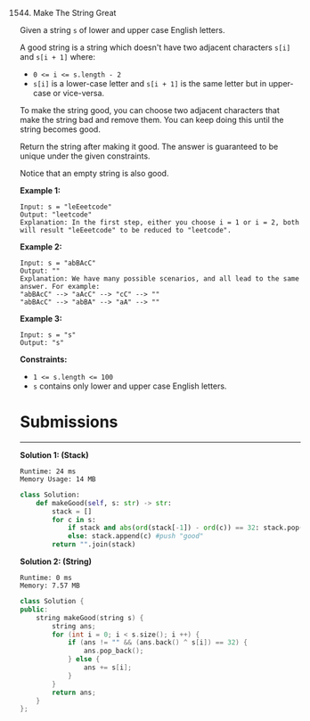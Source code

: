 1544. Make The String Great

Given a string `s` of lower and upper case English letters.

A good string is a string which doesn't have two adjacent characters `s[i]` and `s[i + 1]` where:

* `0 <= i <= s.length - 2`
* `s[i]` is a lower-case letter and `s[i + 1]` is the same letter but in upper-case or vice-versa.

To make the string good, you can choose two adjacent characters that make the string bad and remove them. You can keep doing this until the string becomes good.

Return the string after making it good. The answer is guaranteed to be unique under the given constraints.

Notice that an empty string is also good.

 

**Example 1:**
```
Input: s = "leEeetcode"
Output: "leetcode"
Explanation: In the first step, either you choose i = 1 or i = 2, both will result "leEeetcode" to be reduced to "leetcode".
```

**Example 2:**
```
Input: s = "abBAcC"
Output: ""
Explanation: We have many possible scenarios, and all lead to the same answer. For example:
"abBAcC" --> "aAcC" --> "cC" --> ""
"abBAcC" --> "abBA" --> "aA" --> ""
```

**Example 3:**
```
Input: s = "s"
Output: "s"
```

**Constraints:**

* `1 <= s.length <= 100`
* `s` contains only lower and upper case English letters.

# Submissions
---
**Solution 1: (Stack)**
```
Runtime: 24 ms
Memory Usage: 14 MB
```
```python
class Solution:
    def makeGood(self, s: str) -> str:
        stack = []
        for c in s: 
            if stack and abs(ord(stack[-1]) - ord(c)) == 32: stack.pop() #pop "bad"
            else: stack.append(c) #push "good"
        return "".join(stack)
```

**Solution 2: (String)**
```
Runtime: 0 ms
Memory: 7.57 MB
```
```c++
class Solution {
public:
    string makeGood(string s) {
        string ans;
        for (int i = 0; i < s.size(); i ++) {
            if (ans != "" && (ans.back() ^ s[i]) == 32) {
                ans.pop_back();
            } else {
                ans += s[i];
            }
        }
        return ans;
    }
};
```
